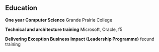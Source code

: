 ## Education

**One year Computer Science**
Grande Prairie College

**Technical and architecture training**
Microsoft, Oracle, f5

**Delivering Exception Business Impact (Leadership Programme)**
fecund training